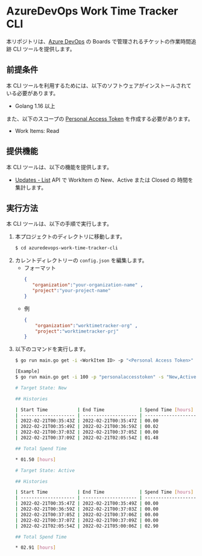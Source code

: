 # AzureDevOps Work Time Tracker CLI

本リポジトリは、[Azure DevOps](https://azure.microsoft.com/ja-jp/services/devops/) の Boards で管理されるチケットの作業時間追跡 CLI ツールを提供します。

## 前提条件

本 CLI ツールを利用するためには、以下のソフトウェアがインストールされている必要があります。

* Golang 1.16 以上

また、以下のスコープの [Personal Access Token](https://docs.microsoft.com/ja-jp/azure/devops/organizations/accounts/use-personal-access-tokens-to-authenticate?view=azure-devops&tabs=preview-page#create-a-pat) を作成する必要があります。

* Work Items: Read

## 提供機能

本 CLI ツールは、以下の機能を提供します。

* [Updates - List](https://docs.microsoft.com/en-us/rest/api/azure/devops/wit/updates/list?view=azure-devops-rest-6.0) API で WorkItem の New、Active または Closed の 時間を集計します。

## 実行方法

本 CLI ツールは、以下の手順で実行します。

1. 本プロジェクトのディレクトリに移動します。
   ```sh
   $ cd azuredevops-work-time-tracker-cli
   ```
1. カレントディレクトリーの `config.json` を編集します。
   * フォーマット
      ```json
      {
         "organization":"your-organization-name" ,
         "project":"your-project-name"
      }
      ```
   * 例
       ```json
       {
           "organization":"worktimetracker-org" ,
           "project":"worktimetracker-prj"
       }
       ```
2. 以下のコマンドを実行します。
   ```sh
   $ go run main.go get -i <WorkItem ID> -p "<Personal Access Token>" -s "<StatusA,StatusB>"

   [Example]
   $ go run main.go get -i 100 -p "personalaccesstoken" -s "New,Active"

   # Target State: New

   ## Histories

   | Start Time           | End Time             | Spend Time [hours]   |
   | -------------------- | -------------------- | -------------------- |
   | 2022-02-21T00:35:43Z | 2022-02-21T00:35:47Z | 00.00                |
   | 2022-02-21T00:35:49Z | 2022-02-21T00:36:59Z | 00.02                |
   | 2022-02-21T00:37:03Z | 2022-02-21T00:37:05Z | 00.00                |
   | 2022-02-21T00:37:09Z | 2022-02-21T02:05:54Z | 01.48                |

   ## Total Spend Time

   * 01.50 [hours]

   # Target State: Active

   ## Histories

   | Start Time           | End Time             | Spend Time [hours]   |
   | -------------------- | -------------------- | -------------------- |
   | 2022-02-21T00:35:47Z | 2022-02-21T00:35:49Z | 00.00                |
   | 2022-02-21T00:36:59Z | 2022-02-21T00:37:03Z | 00.00                |
   | 2022-02-21T00:37:05Z | 2022-02-21T00:37:06Z | 00.00                |
   | 2022-02-21T00:37:07Z | 2022-02-21T00:37:09Z | 00.00                |
   | 2022-02-21T02:05:54Z | 2022-02-21T05:00:06Z | 02.90                |

   ## Total Spend Time

   * 02.91 [hours]
   ```
